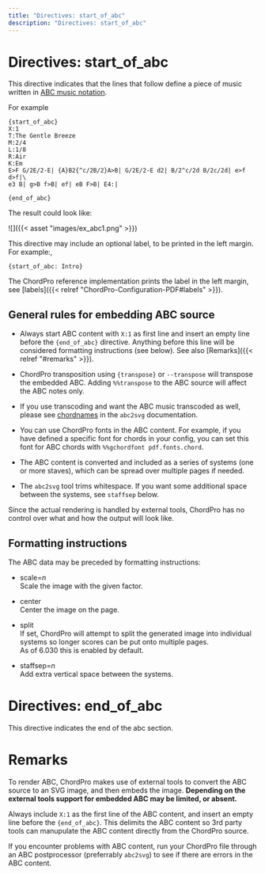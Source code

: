 ```yaml
---
title: "Directives: start_of_abc"
description: "Directives: start_of_abc"
---
```


# Directives: start_of_abc

This directive indicates that the lines that follow define a piece of
music written in [ABC music notation](https://www.abcnotation.com).

For example

    {start_of_abc}
	X:1
	T:The Gentle Breeze
	M:2/4
	L:1/8
	R:Air
	K:Em
    E>F G/2E/2-E| {A}B2{^c/2B/2}A>B| G/2E/2-E d2| B/2^c/2d B/2c/2d| e>f d>f|\
    e3 B| g>B f>B| ef| eB F>B| E4:|
 	
    {end_of_abc}

The result could look like:

![]({{< asset "images/ex_abc1.png" >}})

This directive may include an optional label, to be printed in the
left margin. For example:,

    {start_of_abc: Intro}

The ChordPro reference implementation prints the label in the left
margin, see [labels]({{< relref "ChordPro-Configuration-PDF#labels" >}}).

## General rules for embedding ABC source

* Always start ABC content with `X:1` as first line and insert an
  empty line before the `{end_of_abc}` directive. 
  Anything before this
  line will be considered formatting instructions (see below).
  See also [Remarks]({{< relref "#remarks" >}}).

* ChordPro transposition using `{transpose}` or `--transpose` will
  transpose the embedded ABC. Adding `%%transpose` to the ABC
  source will affect the ABC notes only.

* If you use transcoding and want the ABC music transcoded as well,
  please see
  [chordnames](http://moinejf.free.fr/abcm2ps-doc/chordnames.html) in
  the `abc2svg` documentation.

* You can use ChordPro fonts in the ABC content. For example, if you
  have defined a specific font for chords in your config, you can
  set this font for ABC chords with `%%gchordfont pdf.fonts.chord`.

* The ABC content is converted and included as a series of systems
  (one or more staves), which can be spread over multiple pages if needed.

* The `abc2svg` tool trims whitespace. If you want some additional
  space between the systems, see `staffsep` below.

Since the actual rendering is handled by external tools, ChordPro has
no control over what and how the output will look like.

## Formatting instructions

The ABC data may be preceded by formatting instructions:

* scale=_n_  
  Scale the image with the given factor.

* center  
  Center the image on the page.

* split  
  If set, ChordPro will attempt to split the generated image into individual
  systems so longer scores can be put onto multiple pages.  
  As of 6.030 this is enabled by default.

* staffsep=_n_  
  Add extra vertical space between the systems.

# Directives: end_of_abc

This directive indicates the end of the abc section.

# Remarks

To render ABC, ChordPro makes use of external tools to
convert the ABC source to an SVG image, and then embeds the image.
**Depending on
the external tools support for embedded ABC may be limited, or absent.**

Always include `X:1` as the first line of the ABC content, and insert
an empty line before the `{end_of_abc}`. This delimits the ABC content
so 3rd party tools can manupulate the ABC content directly from the
ChordPro source.

If you encounter problems with ABC content, run your ChordPro file
through an ABC postprocessor (preferrably `abc2svg`) to see if
there are errors in the ABC content.

